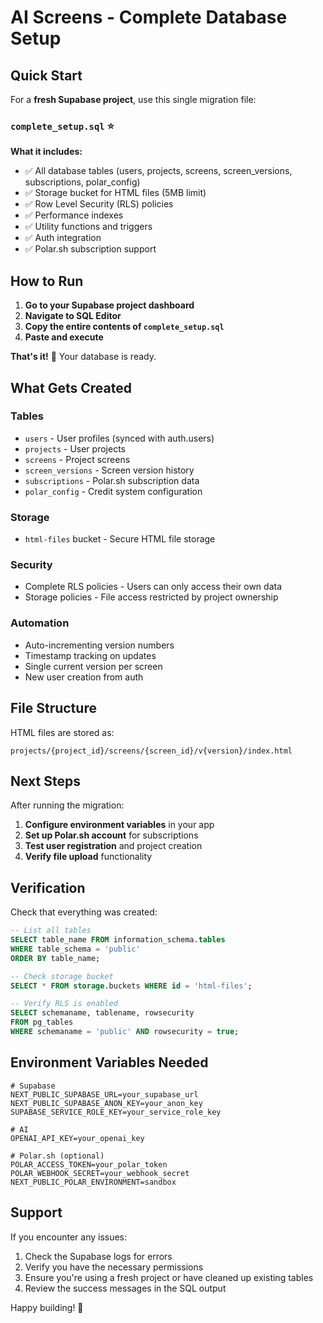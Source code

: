 # AI Screens - Complete Database Setup

## Quick Start

For a **fresh Supabase project**, use this single migration file:

### `complete_setup.sql` ⭐

**What it includes:**

- ✅ All database tables (users, projects, screens, screen_versions, subscriptions, polar_config)
- ✅ Storage bucket for HTML files (5MB limit)
- ✅ Row Level Security (RLS) policies
- ✅ Performance indexes
- ✅ Utility functions and triggers
- ✅ Auth integration
- ✅ Polar.sh subscription support

## How to Run

1. **Go to your Supabase project dashboard**
2. **Navigate to SQL Editor**
3. **Copy the entire contents of `complete_setup.sql`**
4. **Paste and execute**

**That's it!** 🎉 Your database is ready.

## What Gets Created

### Tables

- `users` - User profiles (synced with auth.users)
- `projects` - User projects
- `screens` - Project screens
- `screen_versions` - Screen version history
- `subscriptions` - Polar.sh subscription data
- `polar_config` - Credit system configuration

### Storage

- `html-files` bucket - Secure HTML file storage

### Security

- Complete RLS policies - Users can only access their own data
- Storage policies - File access restricted by project ownership

### Automation

- Auto-incrementing version numbers
- Timestamp tracking on updates
- Single current version per screen
- New user creation from auth

## File Structure

HTML files are stored as:

```
projects/{project_id}/screens/{screen_id}/v{version}/index.html
```

## Next Steps

After running the migration:

1. **Configure environment variables** in your app
2. **Set up Polar.sh account** for subscriptions
3. **Test user registration** and project creation
4. **Verify file upload** functionality

## Verification

Check that everything was created:

```sql
-- List all tables
SELECT table_name FROM information_schema.tables
WHERE table_schema = 'public'
ORDER BY table_name;

-- Check storage bucket
SELECT * FROM storage.buckets WHERE id = 'html-files';

-- Verify RLS is enabled
SELECT schemaname, tablename, rowsecurity
FROM pg_tables
WHERE schemaname = 'public' AND rowsecurity = true;
```

## Environment Variables Needed

```env
# Supabase
NEXT_PUBLIC_SUPABASE_URL=your_supabase_url
NEXT_PUBLIC_SUPABASE_ANON_KEY=your_anon_key
SUPABASE_SERVICE_ROLE_KEY=your_service_role_key

# AI
OPENAI_API_KEY=your_openai_key

# Polar.sh (optional)
POLAR_ACCESS_TOKEN=your_polar_token
POLAR_WEBHOOK_SECRET=your_webhook_secret
NEXT_PUBLIC_POLAR_ENVIRONMENT=sandbox
```

## Support

If you encounter any issues:

1. Check the Supabase logs for errors
2. Verify you have the necessary permissions
3. Ensure you're using a fresh project or have cleaned up existing tables
4. Review the success messages in the SQL output

Happy building! 🚀
